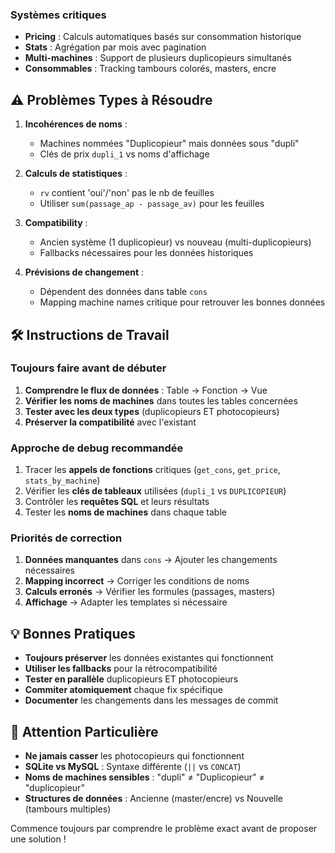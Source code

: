 ### Systèmes critiques
- **Pricing** : Calculs automatiques basés sur consommation historique
- **Stats** : Agrégation par mois avec pagination
- **Multi-machines** : Support de plusieurs duplicopieurs simultanés
- **Consommables** : Tracking tambours colorés, masters, encre

## ⚠️ Problèmes Types à Résoudre

1. **Incohérences de noms** : 
   - Machines nommées "Duplicopieur" mais données sous "dupli"
   - Clés de prix `dupli_1` vs noms d'affichage

2. **Calculs de statistiques** :
   - `rv` contient 'oui'/'non' pas le nb de feuilles
   - Utiliser `sum(passage_ap - passage_av)` pour les feuilles

3. **Compatibility** :
   - Ancien système (1 duplicopieur) vs nouveau (multi-duplicopieurs)
   - Fallbacks nécessaires pour les données historiques

4. **Prévisions de changement** :
   - Dépendent des données dans table `cons`
   - Mapping machine names critique pour retrouver les bonnes données

## 🛠️ Instructions de Travail

### Toujours faire avant de débuter
1. **Comprendre le flux de données** : Table → Fonction → Vue
2. **Vérifier les noms de machines** dans toutes les tables concernées
3. **Tester avec les deux types** (duplicopieurs ET photocopieurs)
4. **Préserver la compatibilité** avec l'existant

### Approche de debug recommandée
1. Tracer les **appels de fonctions** critiques (`get_cons`, `get_price`, `stats_by_machine`)
2. Vérifier les **clés de tableaux** utilisées (`dupli_1` vs `DUPLICOPIEUR`)
3. Contrôler les **requêtes SQL** et leurs résultats
4. Tester les **noms de machines** dans chaque table

### Priorités de correction
1. **Données manquantes** dans `cons` → Ajouter les changements nécessaires
2. **Mapping incorrect** → Corriger les conditions de noms
3. **Calculs erronés** → Vérifier les formules (passages, masters)
4. **Affichage** → Adapter les templates si nécessaire

## 💡 Bonnes Pratiques

- **Toujours préserver** les données existantes qui fonctionnent
- **Utiliser les fallbacks** pour la rétrocompatibilité  
- **Tester en parallèle** duplicopieurs ET photocopieurs
- **Commiter atomiquement** chaque fix spécifique
- **Documenter** les changements dans les messages de commit

## 🚨 Attention Particulière

- **Ne jamais casser** les photocopieurs qui fonctionnent
- **SQLite vs MySQL** : Syntaxe différente (`||` vs `CONCAT`)
- **Noms de machines sensibles** : "dupli" ≠ "Duplicopieur" ≠ "duplicopieur"
- **Structures de données** : Ancienne (master/encre) vs Nouvelle (tambours multiples)

Commence toujours par comprendre le problème exact avant de proposer une solution !